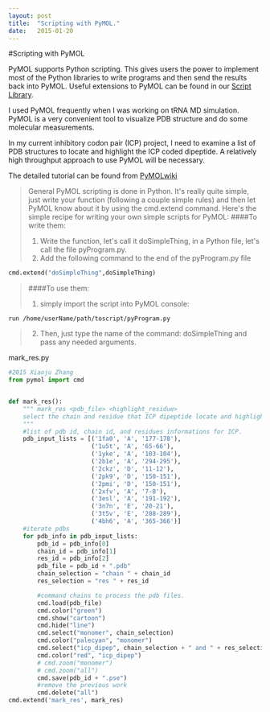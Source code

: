 ```yaml
---
layout: post
title:  "Scripting with PyMOL."
date:   2015-01-20
---
```


#Scripting with PyMOL

PyMOL supports Python scripting. This gives users the power to implement 
most of the Python libraries to write programs and then send the results 
back into PyMOL. Useful extensions to PyMOL can be found in our 
[Script Library][1]. 

I used PyMOL frequently when I was working on tRNA MD simulation. 
PyMOL is a very convenient tool to visualize PDB structure and do some 
molecular measurements.

In my current inhibitory codon pair (ICP) project, I need to examine a list of PDB 
structures to locate and highlight the ICP coded dipeptide. A relatively 
high throughput approach to use PyMOL will be necessary.

The detailed tutorial can be found from [PyMOLwiki][2]

>General PyMOL scripting is done in Python. It's really quite simple, 
just write your function (following a couple simple rules) and then 
let PyMOL know about it by using the cmd.extend command. 
Here's the simple recipe for writing your own simple scripts for PyMOL: 
> ####To write them:
>    1. Write the function, let's call it doSimpleThing, in a Python file, 
>    let's call the file pyProgram.py.
>    2. Add the following command to the end of the pyProgram.py file 
```python
cmd.extend("doSimpleThing",doSimpleThing)
```

> ####To use them:
>    1.  simply import the script into PyMOL console:  
```
run /home/userName/path/toscript/pyProgram.py
```
>    2.  Then, just type the name of the command: doSimpleThing and pass any needed arguments.  


mark_res.py  
```python
#2015 Xiaoju Zhang
from pymol import cmd


def mark_res():
    """ mark_res <pdb_file> <highlight_residue>
    select the chain and residue that ICP dipeptide locate and highlight it.
    """
    #list of pdb id, chain id, and residues informations for ICP.
    pdb_input_lists = [('1fa0', 'A', '177-178'),
                       ('1u5t', 'A', '65-66'),
                       ('1yke', 'A', '103-104'),
                       ('2b1e', 'A', '294-295'),
                       ('2ckz', 'D', '11-12'),
                       ('2pk9', 'D', '150-151'),                         
                       ('2pmi', 'D', '150-151'),
                       ('2xfv', 'A', '7-8'),
                       ('3esl', 'A', '191-192'),
                       ('3n7n', 'E', '20-21'),
                       ('3t5v', 'E', '288-289'),
                       ('4bh6', 'A', '365-366')]
    #iterate pdbs                   
    for pdb_info in pdb_input_lists:
        pdb_id = pdb_info[0]
        chain_id = pdb_info[1]
        res_id = pdb_info[2]
        pdb_file = pdb_id + ".pdb"
        chain_selection = "chain " + chain_id
        res_selection = "res " + res_id

        #command chains to process the pdb files.
        cmd.load(pdb_file)
        cmd.color("green")
        cmd.show("cartoon")
        cmd.hide("line")
        cmd.select("monomer", chain_selection)
        cmd.color("palecyan", "monomer")
        cmd.select("icp_dipep", chain_selection + " and " + res_selection)
        cmd.color("red", "icp_dipep")
        # cmd.zoom("monomer")
        # cmd.zoom("all")
        cmd.save(pdb_id + ".pse")
        #remove the previous work
        cmd.delete("all")
cmd.extend('mark_res', mark_res)

```


[1]:http://www.pymolwiki.org/index.php/Category:Script_Library
[2]:http://www.pymolwiki.org/index.php/Simple_Scripting
